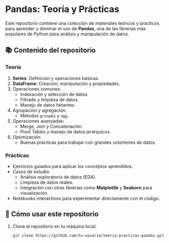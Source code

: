 # Pandas: Teoría y Prácticas 

Este repositorio contiene una colección de materiales teóricos y prácticos para aprender y dominar el uso de **Pandas**, una de las librerías más populares de Python para análisis y manipulación de datos.

## 📚 Contenido del repositorio

### **Teoría**
1.   **Series**: Definición y operaciones básicas.
2.   **DataFrame**: Creación, manipulación y propiedades.
3. Operaciones comunes:
   - Indexación y selección de datos.
   - Filtrado y limpieza de datos.
   - Manejo de datos faltantes.
4. Agrupación y agregación:
   - Métodos `groupby` y `agg`.
5. Operaciones avanzadas:
   - Merge, Join y Concatenación.
   - Pivot Tables y manejo de datos jerárquicos.
6. Optimización:
   - Buenas prácticas para trabajar con grandes volúmenes de datos.

### **Prácticas**
- Ejercicios guiados para aplicar los conceptos aprendidos.
- Casos de estudio:
  - Análisis exploratorio de datos (EDA).
  - Limpieza de datos reales.
  - Integración con otras librerías como **Matplotlib** y **Seaborn** para visualización.
- Notebooks interactivos para experimentar directamente con el código.

## 🚀 Cómo usar este repositorio

1. Clona el repositorio en tu máquina local:
   ```bash
   git clone https://github.com/tu-usuario/teoria-practicas-pandas.git

